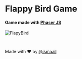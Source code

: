 # Flappy Bird Game

#### Game made with [Phaser JS](https://phaser.io/)

![FlapyBird](https://upload.wikimedia.org/wikipedia/en/0/0a/Flappy_Bird_icon.png)

<br>

Made with :hearts: by [@ismaail](https://github.com/ismaail/)

